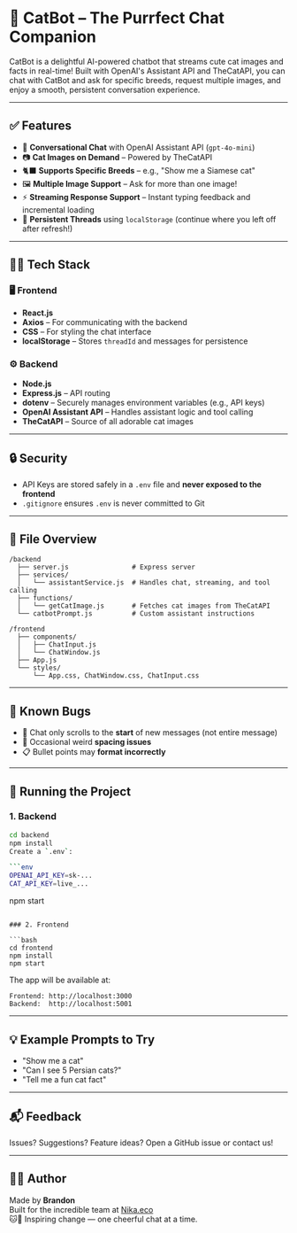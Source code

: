 # 🐾 CatBot – The Purrfect Chat Companion

CatBot is a delightful AI-powered chatbot that streams cute cat images and facts in real-time! Built with OpenAI's Assistant API and TheCatAPI, you can chat with CatBot and ask for specific breeds, request multiple images, and enjoy a smooth, persistent conversation experience.

---

## ✅ Features

- 💬 **Conversational Chat** with OpenAI Assistant API (`gpt-4o-mini`)
- 📷 **Cat Images on Demand** – Powered by TheCatAPI
- 🐈‍⬛ **Supports Specific Breeds** – e.g., "Show me a Siamese cat"
- 🖼️ **Multiple Image Support** – Ask for more than one image!
- ⚡ **Streaming Response Support** – Instant typing feedback and incremental loading
- 💾 **Persistent Threads** using `localStorage` (continue where you left off after refresh!)

---

## 🧑‍💻 Tech Stack

### 🖥️ Frontend

- **React.js**
- **Axios** – For communicating with the backend
- **CSS** – For styling the chat interface
- **localStorage** – Stores `threadId` and messages for persistence

### ⚙️ Backend

- **Node.js**
- **Express.js** – API routing
- **dotenv** – Securely manages environment variables (e.g., API keys)
- **OpenAI Assistant API** – Handles assistant logic and tool calling
- **TheCatAPI** – Source of all adorable cat images

---

## 🔒 Security

- API Keys are stored safely in a `.env` file and **never exposed to the frontend**
- `.gitignore` ensures `.env` is never committed to Git

---

## 📂 File Overview

```
/backend
  ├── server.js                # Express server
  ├── services/
  │   └── assistantService.js  # Handles chat, streaming, and tool calling
  ├── functions/
  │   └── getCatImage.js       # Fetches cat images from TheCatAPI
  └── catbotPrompt.js          # Custom assistant instructions

/frontend
  ├── components/
  │   ├── ChatInput.js
  │   └── ChatWindow.js
  ├── App.js
  └── styles/
      └── App.css, ChatWindow.css, ChatInput.css
```

---

## 🐞 Known Bugs

- 🔄 Chat only scrolls to the **start** of new messages (not entire message)
- 🧱 Occasional weird **spacing issues**
- 📋 Bullet points may **format incorrectly**

---

## 🚀 Running the Project

### 1. Backend

````bash
cd backend
npm install
Create a `.env`:

```env
OPENAI_API_KEY=sk-...
CAT_API_KEY=live_...
````

npm start

````

### 2. Frontend

```bash
cd frontend
npm install
npm start
````

The app will be available at:

```
Frontend: http://localhost:3000
Backend:  http://localhost:5001
```

---

## 💡 Example Prompts to Try

- "Show me a cat"
- "Can I see 5 Persian cats?"
- "Tell me a fun cat fact"

---

## 📬 Feedback

Issues? Suggestions? Feature ideas? Open a GitHub issue or contact us!

---

## 👨‍💻 Author

Made by **Brandon**  
Built for the incredible team at [Nika.eco](https://www.nikaplanet.com/carbon)  
🐱🌿 Inspiring change — one cheerful chat at a time.

